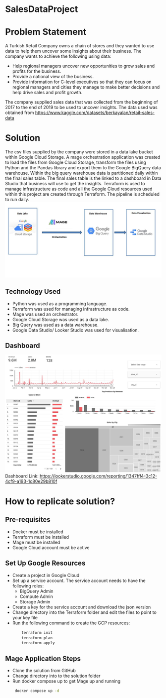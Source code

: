 # SalesDataProject
# Problem Statement 
A Turkish Retail Company owns a chain of stores and they wanted to use data to help them uncover some insights about their business. The company wants to achieve the following using data:

- Help regional managers uncover new opportunities to grow sales and profits for the business.
- Provide a national view of the business.
- Provide information for C-level executives so that they can focus on regional managers and cities they manage to make better decisions and help drive sales and profit growth. 

The company supplied sales data that was collected from the beginning of 2017 to the end of 2019 to be used to uncover insights. The data used was obtained from https://www.kaggle.com/datasets/berkayalan/retail-sales-data

# Solution 
The csv files supplied by the company were stored in a data lake bucket within Google Cloud Storage. A mage orchestration application was created to load the files from Google Cloud Storage, transform the files using Python and the Pandas library and export them to the Google BigQuery data warehouse. Within the big query warehouse data is partitioned daily within the final sales table. The final sales table is the linked to a dashboard in Data Studio that business will use to get the insights.  Terraform is used to manage infrastructure as code and all the Google Cloud resources used within this project are created through Terraform. The pipeline is scheduled to run daily. 
![alt text](https://github.com/KweziJaji/SalesDataProject/blob/main/Solution.JPG?raw=true)
 ## Technology Used 
 - Python was used as a programming language. 
 - Terraform was used for managing infrastructure as code. 
 - Mage was used an orchestrator. 
 - Google Cloud Storage was used as a data lake. 
 - Big Query was used as a data warehouse. 
 - Google Data Studio/ Looker Studio was used for visualisation. 
 ## Dashboard 
  ![alt text](https://github.com/KweziJaji/SalesDataProject/blob/main/Dashboard.JPG?raw=true)
  Dashboard Link: https://lookerstudio.google.com/reporting/1347fff4-3c12-4cf9-a193-1c80e29b810f

# How to replicate solution? 
 ## Pre-requisites
 - Docker must be installed
 - Terraform must be installed
 - Mage must be installed 
 - Google Cloud account must be active

  ## Set Up Google Resources
  -	Create a project in Google Cloud
  -	Set up a service account. The service account needs to have the following roles:
    * BigQuery Admin
    * Compute Admin
    * Storage Admin     
  -	Create a key for the service account and download the json version 
  -	Change directory into the Terraform folder and edit the files to point to your key file
  -	Run the following command to create the GCP resources:
    ```bash
        terraform init
        terraform plan 
        terraform apply
     ```

 ## Mage Application Steps
 -	Clone the solution from GitHub 
 -	Change directory into to the solution folder 
 -	Run docker compose up to get Mage up and running
       ```bash
        docker compose up -d
     ```




